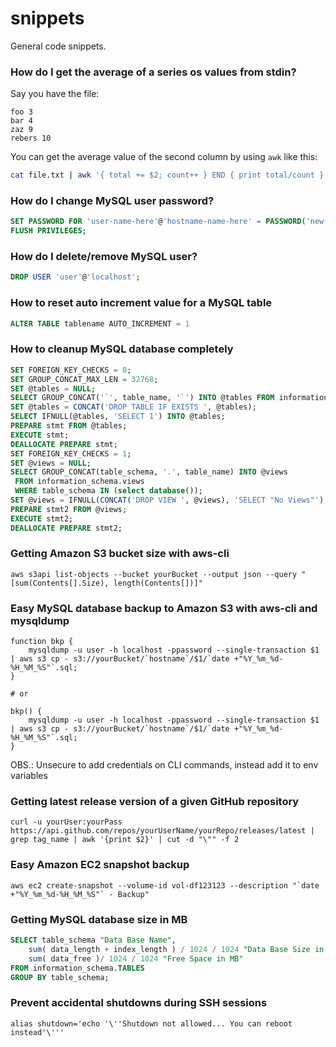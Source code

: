 # snippets
General code snippets.

### How do I get the average of a series os values from stdin?

Say you have the file:
```text
foo 3
bar 4
zaz 9
rebers 10
```

You can get the average value of the second column by using `awk` like this:

```bash
cat file.txt | awk '{ total += $2; count++ } END { print total/count }'
```

### How do I change MySQL user password?
```sql
SET PASSWORD FOR 'user-name-here'@'hostname-name-here' = PASSWORD('new-password-here');
FLUSH PRIVILEGES;
```

### How do I delete/remove MySQL user?
```sql
DROP USER 'user'@'localhost';
```

### How to reset auto increment value for a MySQL table

```sql
ALTER TABLE tablename AUTO_INCREMENT = 1
```

### How to cleanup MySQL database completely

```sql
SET FOREIGN_KEY_CHECKS = 0;
SET GROUP_CONCAT_MAX_LEN = 32768;
SET @tables = NULL;
SELECT GROUP_CONCAT('`', table_name, '`') INTO @tables FROM information_schema.tables WHERE table_schema = (SELECT DATABASE());
SET @tables = CONCAT('DROP TABLE IF EXISTS ', @tables);
SELECT IFNULL(@tables, 'SELECT 1') INTO @tables;
PREPARE stmt FROM @tables;
EXECUTE stmt;
DEALLOCATE PREPARE stmt;
SET FOREIGN_KEY_CHECKS = 1;
SET @views = NULL;
SELECT GROUP_CONCAT(table_schema, '.', table_name) INTO @views
 FROM information_schema.views
 WHERE table_schema IN (select database());
SET @views = IFNULL(CONCAT('DROP VIEW ', @views), 'SELECT "No Views"');
PREPARE stmt2 FROM @views;
EXECUTE stmt2;
DEALLOCATE PREPARE stmt2;
```

### Getting Amazon S3 bucket size with aws-cli
```shell
aws s3api list-objects --bucket yourBucket --output json --query "[sum(Contents[].Size), length(Contents[])]"
```
### Easy MySQL database backup to Amazon S3 with aws-cli and mysqldump
```shell
function bkp {
    mysqldump -u user -h localhost -ppassword --single-transaction $1 | aws s3 cp - s3://yourBucket/`hostname`/$1/`date +"%Y_%m_%d-%H_%M_%S"`.sql;
}

# or

bkp() {
    mysqldump -u user -h localhost -ppassword --single-transaction $1 | aws s3 cp - s3://yourBucket/`hostname`/$1/`date +"%Y_%m_%d-%H_%M_%S"`.sql;
}
```
OBS.: Unsecure to add credentials on CLI commands, instead add it to env variables

### Getting latest release version of a given GitHub repository
```shell
curl -u yourUser:yourPass https://api.github.com/repos/yourUserName/yourRepo/releases/latest | grep tag_name | awk '{print $2}' | cut -d "\"" -f 2
```
### Easy Amazon EC2 snapshot backup
```shell
aws ec2 create-snapshot --volume-id vol-df123123 --description "`date +"%Y_%m_%d-%H_%M_%S"` - Backup"
```

### Getting MySQL database size in MB
```sql
SELECT table_schema "Data Base Name",
    sum( data_length + index_length ) / 1024 / 1024 "Data Base Size in MB",
    sum( data_free )/ 1024 / 1024 "Free Space in MB"
FROM information_schema.TABLES
GROUP BY table_schema;
```

### Prevent accidental shutdowns during SSH sessions
```shell
alias shutdown='echo '\''Shutdown not allowed... You can reboot instead'\'''
```
